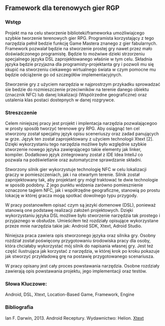 ## Framework dla terenowych gier RGP

### Wstęp

Projekt ma na celu stworzenie biblioteki/frameworka umożliwiajcego szybkie tworzenie terenowych gier RPG. Programista korzystający z tego narzędzia pełnił bedzie funkcję Game Mastera znanego z gier fabularnych. Framework pozwalał będzie na stworzenie prostej gry nawet przez mało doświadczonego programistę. Będzie to możwiwe dzieki strzorzeniu specjalnego języka DSL zaprojektowanego właśnie w tym celu. Składnia języka będzie przyjazna dla programisty-projektanta gry i pozwoli mu się skupić na stworzeniu ciekawego wirtualnego świata w czym pomocne mu będzie odciążenie go od szczegółów implementacyjnych.

Stworzenie gry z użyciem narzędzia w najprostrzym przykadku sprowadzać sie bedzie do rozmieszczenie przeciwników na terenie danego obiektu (znacznik NFC) lub danej lokalizacji (Wspólrzedne geograficzne) oraz ustalenia klas postaci dostepnych w danej rozgrywce.

### Streszczenie

Celem niniejszej pracy jest projekt i implentacja narzędzia pozwalającegoo w prosty sposób tworzyć terenowe gry RPG. Aby osiągnąć ten cel stworzony został specjalny język opisu sceneriuszy oraz zadad panujących w grze. Język ten został zaprojektowany z użyciem technologii Xtext [2]. Dzięki wykorzystaniu tego narzędzia możliwe było względnie szybkie stworzenie nowego języka zawięrającego takie elementy jak linker, kompiler. Dodatkowo język zintegrowany został z IDE Idea InteliJ co pozwala na podświetlanie oraz automatyczne sprawdzanie składni.

Stworzony silnik gier wykorzystuje technologię NFC w celu lokalizacji graczy w pomieszczeniach, jak i na otwartym terenie. Silnik został zaprojektowany tak, aby projektant gry mógł traktować te dwie technologie w sposób podobny. Z jego punktu widzenia zarówno pomiesznienie oznaczone tagiem NFC, jak i współrzędne geograficzne, stanowią po prostu lokację w której gracza mogą spotkać dowolnego typu przygody. 

W pracy postanowiłem opisać czym są jezyki domenowe (DSL), ponieważ stanowią one podstawę realizacji założeń projektowych. Dzięki wykorzystaniu języka DSL możliwe było stworzenie narzędzia tak prostego i przyjaznego w obsłudze. Umieściłem też rozdziały opisujące wykorzystane przeze mnie narzędzia takie jak: Android SDK, Xtext, Adroid Studio.

Niniejsza praca zawiera opis stworzonego języka oraz silnika gry. Osobny rozdział został poświęcony przygotowaniu środowiska pracy dla osoby, która chciałaby wykorzystać mój silnik do napisania własnej gry. Jest też część ilustrująca jak korzystać z narzędzia, w której krok po kroku pokazuje jak stworzyć przykładową grę na postawię przygotowanego scenariusza. 

W pracy opisany jest cały proces powstawania narzędzia. Osobne rozdziały zawierają opis powstawania projektu, jego implementacji oraz testów. 

### Słowa Kluczowe:

Android, DSL, Xtext, Location-Based Game, Framework, Engine

### Bibliografia
Ian F. Darwin, 2013. Android Receptury. Wydawnictwo: Helion.
[Xtext](https://eclipse.org/Xtext/documentation/index.html)
